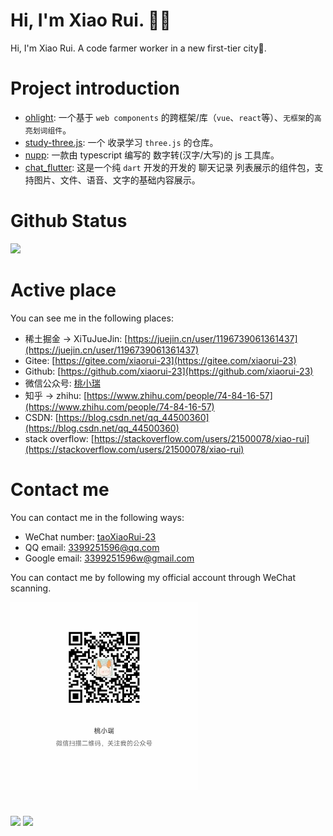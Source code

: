 
# Hi, I'm Xiao Rui. 🙋👋

Hi, I'm Xiao Rui. A code farmer worker in a new first-tier city👷.

# Project introduction

- [ohlight](https://github.com/xiaorui-23/ohlight): 一个基于 `web components` 的跨框架/库（`vue`、`react`等）、`无框架`的`高亮划词组件`。
- [study-three.js](https://github.com/xiaorui-23/study-three.js): 一个 收录学习 `three.js` 的仓库。
- [nupp](https://github.com/xiaorui-23/nupp): 一款由 typescript 编写的 数字转(汉字/大写)的 js 工具库。 
- [chat_flutter](https://github.com/xiaorui-23/flutter_chat.git): 这是一个纯 `dart` 开发的开发的 聊天记录 列表展示的组件包，支持图片、文件、语音、文字的基础内容展示。

# Github Status

![](https://camo.githubusercontent.com/d918dd995a540eb1920c0a74f033a6a51ee0a65c51f9b369a15f8da2cda62b31/68747470733a2f2f6769746875622d726561646d652d61637469766974792d67726170682e6379636c69632e6170702f67726170683f757365726e616d653d7869616f7275692d3233267468656d653d676974687562)
<!-- ![](https://github-readme-activity-graph.cyclic.app/graph?username=xiaorui-23&theme=github) -->

# Active place

You can see me in the following places:

- 稀土掘金 -> XiTuJueJin: [https://juejin.cn/user/1196739061361437](https://juejin.cn/user/1196739061361437)
- Gitee: [https://gitee.com/xiaorui-23](https://gitee.com/xiaorui-23)
- Github: [https://github.com/xiaorui-23](https://github.com/xiaorui-23)
- 微信公众号: [桃小瑞]()
- 知乎 -> zhihu: [https://www.zhihu.com/people/74-84-16-57](https://www.zhihu.com/people/74-84-16-57)
- CSDN: [https://blog.csdn.net/qq_44500360](https://blog.csdn.net/qq_44500360)
- stack overflow: [https://stackoverflow.com/users/21500078/xiao-rui](https://stackoverflow.com/users/21500078/xiao-rui)

# Contact me

You can contact me in the following ways:

- WeChat number: [taoXiaoRui-23]()
- QQ email: 3399251596@qq.com
- Google email: 3399251596w@gmail.com

You can contact me by following my official account through WeChat scanning.

<img src="https://raw.githubusercontent.com/xiaorui-23/xiaorui-23/master/WeChatOfficialAccount.jpg" width="300" height="300" />

# 

![](https://github-readme-stats.vercel.app/api/top-langs/?username=xiaorui-23&layout=compact&langs_count=6&hide=smali)
![](https://github-readme-stats-ouuan.vercel.app/api?username=xiaorui-23&theme=ligit&show_icons=true)
